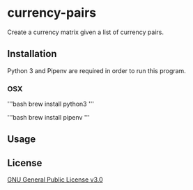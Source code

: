 # currency-pairs
Create a currency matrix given a list of currency pairs.

## Installation

Python 3 and Pipenv are required in order to run this program.

### OSX

'''bash
brew install python3
'''

'''bash
brew install pipenv
'''

## Usage


## License

[GNU General Public License v3.0](https://www.gnu.org/licenses/gpl-3.0.en.html)